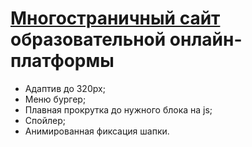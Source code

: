 <h1><a href="https://jaroftd.github.io/E-mentor/">Многостраничный сайт</a> образовательной онлайн-платформы</h1>
<ul>
  <li>Адаптив до 320px;</li>
  <li>Меню бургер;</li>
  <li>Плавная прокрутка до нужного блока на js;</li>
  <li>Спойлер;</li>
  <li>Анимированная фиксация шапки.</li>
</ul>
